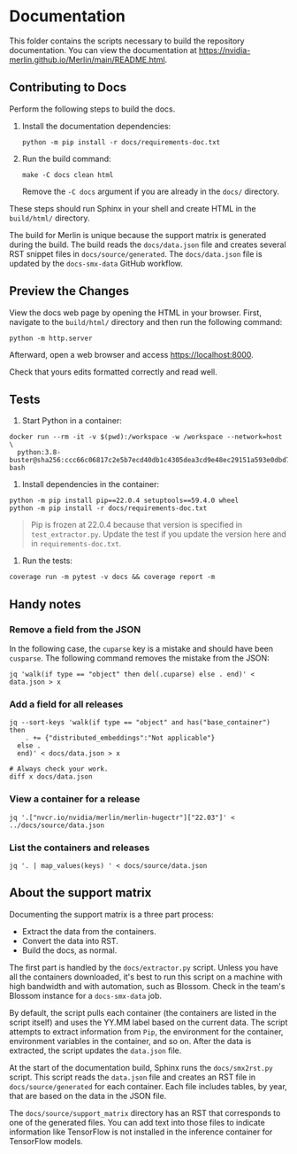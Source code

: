 # Documentation

This folder contains the scripts necessary to build the repository
documentation. You can view the documentation at
<https://nvidia-merlin.github.io/Merlin/main/README.html>.

## Contributing to Docs

Perform the following steps to build the docs.

1. Install the documentation dependencies:

   ```shell
   python -m pip install -r docs/requirements-doc.txt
   ```

1. Run the build command:

   ```shell
   make -C docs clean html
   ```

   Remove the `-C docs` argument if you are already in the `docs/` directory.

These steps should run Sphinx in your shell and create HTML in the `build/html/`
directory.

The build for Merlin is unique because the support matrix is generated during
the build.
The build reads the `docs/data.json` file and creates several RST snippet files
in `docs/source/generated`.
The `docs/data.json` file is updated by the `docs-smx-data` GitHub workflow.

## Preview the Changes

View the docs web page by opening the HTML in your browser. First, navigate to
the `build/html/` directory and then run the following command:

```shell
python -m http.server
```

Afterward, open a web browser and access <https://localhost:8000>.

Check that yours edits formatted correctly and read well.

## Tests

1. Start Python in a container:

```shell
docker run --rm -it -v $(pwd):/workspace -w /workspace --network=host \
  python:3.8-buster@sha256:ccc66c06817c2e5b7ecd40db1c4305dea3cd9e48ec29151a593e0dbd76af365e bash
```

1. Install dependencies in the container:

```shell
python -m pip install pip==22.0.4 setuptools==59.4.0 wheel
python -m pip install -r docs/requirements-doc.txt
```

> Pip is frozen at 22.0.4 because that version is specified
> in `test_extractor.py`. Update the test if you update
> the version here and in `requirements-doc.txt`.

1. Run the tests:

```shell
coverage run -m pytest -v docs && coverage report -m
```

## Handy notes

### Remove a field from the JSON

In the following case, the `cuparse` key is a mistake and should have been
`cusparse`. The following command removes the mistake from the JSON:

```shell
jq 'walk(if type == "object" then del(.cuparse) else . end)' < data.json > x
```

### Add a field for all releases

```shell
jq --sort-keys 'walk(if type == "object" and has("base_container") then
    . += {"distributed_embeddings":"Not applicable"}
  else .
  end)' < docs/data.json > x

# Always check your work.
diff x docs/data.json
```

### View a container for a release

```shell
jq '.["nvcr.io/nvidia/merlin/merlin-hugectr"]["22.03"]' < ../docs/source/data.json
```

### List the containers and releases

```shell
jq '. | map_values(keys) ' < docs/source/data.json
```

## About the support matrix

Documenting the support matrix is a three part process:

- Extract the data from the containers.
- Convert the data into RST.
- Build the docs, as normal.

The first part is handled by the `docs/extractor.py` script.
Unless you have all the containers downloaded, it's best to run
this script on a machine with high bandwidth and with automation, such as Blossom.
Check in the team's Blossom instance for a `docs-smx-data` job.

By default, the script pulls each container (the containers are listed in the
script itself) and uses the YY.MM label based on the current data.
The script attempts to extract information from `Pip`, the environment for
the container, environment variables in the container, and so on.
After the data is extracted, the script updates the `data.json` file.

At the start of the documentation build, Sphinx runs the `docs/smx2rst.py` script.
This script reads the `data.json` file and creates an RST file in
`docs/source/generated` for each container.
Each file includes tables, by year, that are based on the data in the JSON file.

The `docs/source/support_matrix` directory has an RST that corresponds to one of
the generated files.
You can add text into those files to indicate information like TensorFlow is
not installed in the inference container for TensorFlow models.
